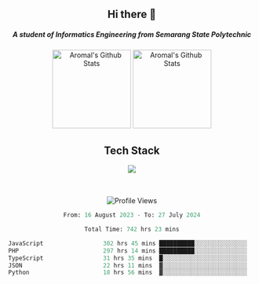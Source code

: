 <div align="center">
  <h2>Hi there 👋</h2>

  <h5>A student of Informatics Engineering from Semarang State Polytechnic</h5>

  <img
    height="160"
    alt="Aromal's Github Stats"
    src="https://github-readme-stats.vercel.app/api?username=dafariski77&show_icons=true&theme=tokyonight&count_private=true"
  />
  <img
    alt="Aromal's Github Stats"
    height="160"
    src="https://github-readme-stats.vercel.app/api/top-langs/?username=dafariski77&layout=compact&theme=tokyonight"
  />

  <h2>Tech Stack</h2>
  <a href="https://skillicons.dev">
    <img src="https://skillicons.dev/icons?i=ts,express,nextjs,laravel,fastapi,postgres,mysql,mongodb,redis,planetscale,prisma,docker,git,jest,kafka,gcp,tailwind,mui&perline=14" />
  </a>

  <br /><br />
  <img src="https://komarev.com/ghpvc/?username=dafariski77&abbreviated=true" alt="Profile Views">
    
  <!--START_SECTION:waka-->

```python
From: 16 August 2023 - To: 27 July 2024

Total Time: 742 hrs 23 mins

JavaScript                 302 hrs 45 mins ██████████░░░░░░░░░░░░░░░   40.10 %
PHP                        297 hrs 14 mins ██████████░░░░░░░░░░░░░░░   39.37 %
TypeScript                 31 hrs 35 mins  █░░░░░░░░░░░░░░░░░░░░░░░░   04.18 %
JSON                       22 hrs 11 mins  ▓░░░░░░░░░░░░░░░░░░░░░░░░   02.94 %
Python                     18 hrs 56 mins  ▓░░░░░░░░░░░░░░░░░░░░░░░░   02.51 %
```

<!--END_SECTION:waka-->
</div>
